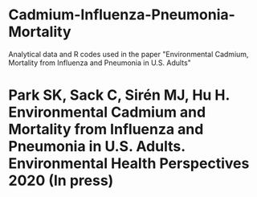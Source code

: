# Cadmium-Influenza-Pneumonia-Mortality
Analytical data and R codes used in the paper "Environmental Cadmium, Mortality from Influenza and Pneumonia in U.S. Adults"

# Park SK, Sack C, Sirén MJ, Hu H. Environmental Cadmium and Mortality from Influenza and Pneumonia in U.S. Adults. Environmental Health Perspectives 2020 (In press) 
